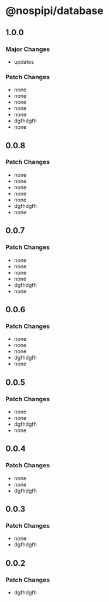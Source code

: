 # @nospipi/database

## 1.0.0

### Major Changes

- updates

### Patch Changes

- none
- none
- none
- none
- none
- dgfhdgfh
- none

## 0.0.8

### Patch Changes

- none
- none
- none
- none
- none
- dgfhdgfh
- none

## 0.0.7

### Patch Changes

- none
- none
- none
- none
- dgfhdgfh
- none

## 0.0.6

### Patch Changes

- none
- none
- none
- dgfhdgfh
- none

## 0.0.5

### Patch Changes

- none
- none
- dgfhdgfh
- none

## 0.0.4

### Patch Changes

- none
- none
- dgfhdgfh

## 0.0.3

### Patch Changes

- none
- dgfhdgfh

## 0.0.2

### Patch Changes

- dgfhdgfh
